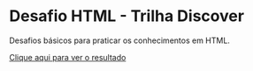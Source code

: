 # Desafio HTML - Trilha Discover
Desafios básicos para praticar os conhecimentos em HTML.

[Clique aqui para ver o resultado](https://pedronascimento.github.io/desafios-html/)
